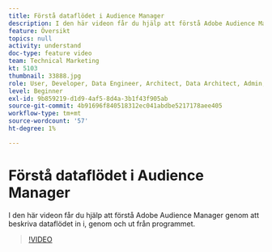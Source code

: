 ```yaml
---
title: Förstå dataflödet i Audience Manager
description: I den här videon får du hjälp att förstå Adobe Audience Manager genom att beskriva dataflödet in i, genom och ut från programmet.
feature: Översikt
topics: null
activity: understand
doc-type: feature video
team: Technical Marketing
kt: 5103
thumbnail: 33888.jpg
role: User, Developer, Data Engineer, Architect, Data Architect, Admin, Leader
level: Beginner
exl-id: 9b859219-d1d9-4af5-8d4a-3b1f43f905ab
source-git-commit: 4b91696f840518312ec041abdbe5217178aee405
workflow-type: tm+mt
source-wordcount: '57'
ht-degree: 1%

---
```


# Förstå dataflödet i Audience Manager

I den här videon får du hjälp att förstå Adobe Audience Manager genom att beskriva dataflödet in i, genom och ut från programmet.

>[!VIDEO](https://video.tv.adobe.com/v/33888/?quality=12)
